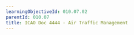```yaml
---
learningObjectiveId: 010.07.02
parentId: 010.07
title: ICAO Doc 4444 - Air Traffic Management
---
```



